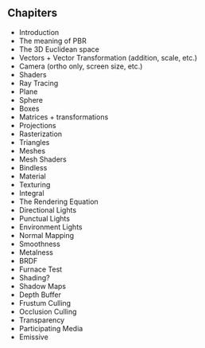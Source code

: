## Chapiters

- Introduction
- The meaning of PBR
- The 3D Euclidean space
- Vectors + Vector Transformation (addition, scale, etc.)
- Camera (ortho only, screen size, etc.)
- Shaders
- Ray Tracing
- Plane
- Sphere
- Boxes
- Matrices + transformations
- Projections
- Rasterization
- Triangles
- Meshes
- Mesh Shaders
- Bindless
- Material
- Texturing
- Integral
- The Rendering Equation
- Directional Lights
- Punctual Lights
- Environment Lights
- Normal Mapping
- Smoothness
- Metalness
- BRDF
- Furnace Test
- Shading?
- Shadow Maps
- Depth Buffer
- Frustum Culling
- Occlusion Culling
- Transparency
- Participating Media
- Emissive
